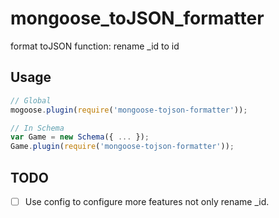 # mongoose_toJSON_formatter
format toJSON function: rename _id to id

## Usage

```javascript
// Global
mogoose.plugin(require('mongoose-tojson-formatter'));

// In Schema
var Game = new Schema({ ... });
Game.plugin(require('mongoose-tojson-formatter'));
```

## TODO
- [ ] Use config to configure more features not only rename _id.
